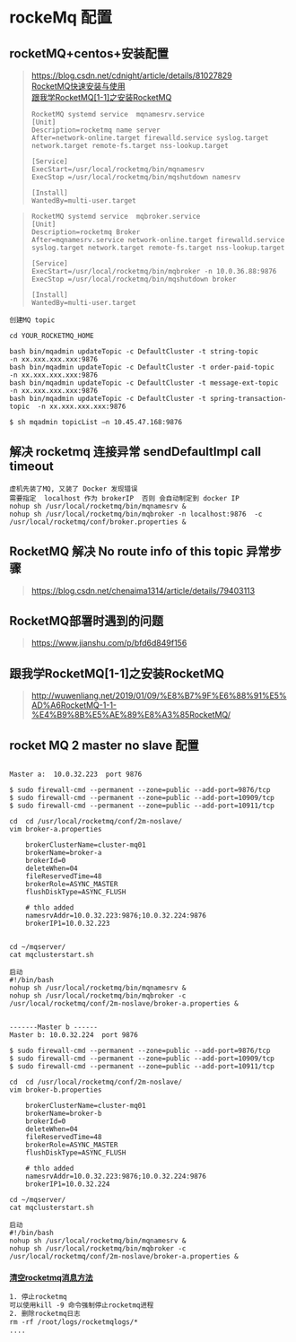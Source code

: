 # rockeMq 配置

## rocketMQ+centos+安装配置
><https://blog.csdn.net/cdnight/article/details/81027829>   
>[RocketMQ快速安装与使用](https://blog.csdn.net/u010391342/article/details/82150062)  
>[跟我学RocketMQ[1-1]之安装RocketMQ](http://wuwenliang.net/2019/01/09/%E8%B7%9F%E6%88%91%E5%AD%A6RocketMQ-1-1-%E4%B9%8B%E5%AE%89%E8%A3%85RocketMQ/)
> ````
> RocketMQ systemd service  mqnamesrv.service
> [Unit]
> Description=rocketmq name server
> After=network-online.target firewalld.service syslog.target network.target remote-fs.target nss-lookup.target
> 
> [Service]
> ExecStart=/usr/local/rocketmq/bin/mqnamesrv
> ExecStop =/usr/local/rocketmq/bin/mqshutdown namesrv
> 
> [Install]
> WantedBy=multi-user.target
>
> ````

> ````
> RocketMQ systemd service  mqbroker.service    
> [Unit]    
> Description=rocketmq Broker   
> After=mqnamesrv.service network-online.target firewalld.service syslog.target network.target remote-fs.target nss-lookup.target
> 
> [Service]     
> ExecStart=/usr/local/rocketmq/bin/mqbroker -n 10.0.36.88:9876     
> ExecStop =/usr/local/rocketmq/bin/mqshutdown broker       
> 
> [Install]     
> WantedBy=multi-user.target
>
> ````

```
创建MQ topic

cd YOUR_ROCKETMQ_HOME

bash bin/mqadmin updateTopic -c DefaultCluster -t string-topic              -n xx.xxx.xxx.xxx:9876
bash bin/mqadmin updateTopic -c DefaultCluster -t order-paid-topic          -n xx.xxx.xxx.xxx:9876
bash bin/mqadmin updateTopic -c DefaultCluster -t message-ext-topic         -n xx.xxx.xxx.xxx:9876
bash bin/mqadmin updateTopic -c DefaultCluster -t spring-transaction-topic  -n xx.xxx.xxx.xxx:9876

$ sh mqadmin topicList –n 10.45.47.168:9876
```

## 解决 rocketmq 连接异常 sendDefaultImpl call timeout
```text
虚机先装了MQ, 又装了 Docker 发现错误
需要指定  localhost 作为 brokerIP  否则 会自动制定到 docker IP
nohup sh /usr/local/rocketmq/bin/mqnamesrv &
nohup sh /usr/local/rocketmq/bin/mqbroker -n localhost:9876  -c /usr/local/rocketmq/conf/broker.properties &
```
## RocketMQ 解决 No route info of this topic 异常步骤
><https://blog.csdn.net/chenaima1314/article/details/79403113>

## RocketMQ部署时遇到的问题
><https://www.jianshu.com/p/bfd6d849f156>

## 跟我学RocketMQ[1-1]之安装RocketMQ
><http://wuwenliang.net/2019/01/09/%E8%B7%9F%E6%88%91%E5%AD%A6RocketMQ-1-1-%E4%B9%8B%E5%AE%89%E8%A3%85RocketMQ/>

## rocket MQ  2 master no slave 配置
```text

Master a:  10.0.32.223  port 9876

$ sudo firewall-cmd --permanent --zone=public --add-port=9876/tcp
$ sudo firewall-cmd --permanent --zone=public --add-port=10909/tcp
$ sudo firewall-cmd --permanent --zone=public --add-port=10911/tcp

cd  cd /usr/local/rocketmq/conf/2m-noslave/
vim broker-a.properties

    brokerClusterName=cluster-mq01
    brokerName=broker-a
    brokerId=0
    deleteWhen=04
    fileReservedTime=48
    brokerRole=ASYNC_MASTER
    flushDiskType=ASYNC_FLUSH

    # thlo added
    namesrvAddr=10.0.32.223:9876;10.0.32.224:9876
    brokerIP1=10.0.32.223


cd ~/mqserver/
cat mqclusterstart.sh

启动 
#!/bin/bash
nohup sh /usr/local/rocketmq/bin/mqnamesrv &
nohup sh /usr/local/rocketmq/bin/mqbroker -c /usr/local/rocketmq/conf/2m-noslave/broker-a.properties &


-------Master b ------
Master b: 10.0.32.224  port 9876

$ sudo firewall-cmd --permanent --zone=public --add-port=9876/tcp
$ sudo firewall-cmd --permanent --zone=public --add-port=10909/tcp
$ sudo firewall-cmd --permanent --zone=public --add-port=10911/tcp

cd  cd /usr/local/rocketmq/conf/2m-noslave/
vim broker-b.properties

    brokerClusterName=cluster-mq01
    brokerName=broker-b
    brokerId=0
    deleteWhen=04
    fileReservedTime=48
    brokerRole=ASYNC_MASTER
    flushDiskType=ASYNC_FLUSH

    # thlo added
    namesrvAddr=10.0.32.223:9876;10.0.32.224:9876
    brokerIP1=10.0.32.224

cd ~/mqserver/
cat mqclusterstart.sh

启动 
#!/bin/bash
nohup sh /usr/local/rocketmq/bin/mqnamesrv &
nohup sh /usr/local/rocketmq/bin/mqbroker -c /usr/local/rocketmq/conf/2m-noslave/broker-a.properties &
```
#### [清空rocketmq消息方法](https://blog.csdn.net/jenny8080/article/details/53467536)
```html
1. 停止rocketmq
可以使用kill -9 命令强制停止rocketmq进程
2. 删除rocketmq日志
rm -rf /root/logs/rocketmqlogs/*
....

```